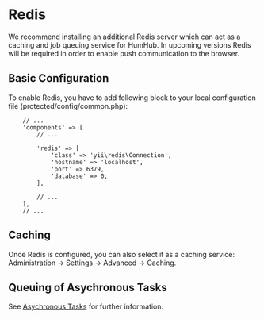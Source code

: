 Redis
=====

We recommend installing an additional Redis server which can act as a caching and job queuing service for HumHub.
In upcoming versions Redis will be required in order to enable push communication to the browser.


Basic Configuration
------------------

To enable Redis, you have to add following block to your local configuration file (protected/config/common.php):

```
    // ...
    'components' => [
        // ...

        'redis' => [
            'class' => 'yii\redis\Connection',
            'hostname' => 'localhost',
            'port' => 6379,
            'database' => 0,
        ],
        
        // ...
    ],
    // ...

```

Caching 
-------

Once Redis is configured, you can also select it as a caching service: Administration -> Settings -> Advanced -> Caching.


Queuing of Asychronous Tasks
-------------------------

See [Asychronous Tasks](asychornous-tasks.md) for further information.


